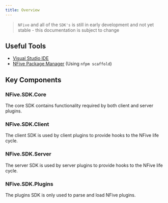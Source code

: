 ```yaml
---
title: Overview
---
```


> `NFive` and all of the `SDK's` is still in early development and not yet stable - this documentation is subject to change

## Useful Tools

  - [Visual Studio IDE](https://visualstudio.microsoft.com/vs/)
  - [NFive Package Manager](https://ci.appveyor.com/api/projects/NFive/nfpm/artifacts/bin/Release/nfpm.exe) (Using ``nfpm scaffold``)

## Key Components

### NFive.SDK.Core

The core SDK contains functionality required by both client and server plugins.

### NFive.SDK.Client

The client SDK is used by client plugins to provide hooks to the NFive life cycle.

### NFive.SDK.Server

The server SDK is used by server plugins to provide hooks to the NFive life cycle.

### NFive.SDK.Plugins

The plugins SDK is only used to parse and load NFive plugins.
